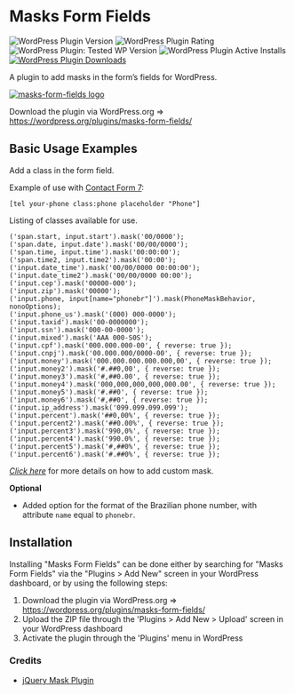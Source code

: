 Masks Form Fields
=========================

![WordPress Plugin Version](https://img.shields.io/wordpress/plugin/v/masks-form-fields)  ![WordPress Plugin Rating](https://img.shields.io/wordpress/plugin/rating/masks-form-fields)  ![WordPress Plugin: Tested WP Version](https://img.shields.io/wordpress/plugin/tested/masks-form-fields)  ![WordPress Plugin Active Installs](https://img.shields.io/wordpress/plugin/installs/masks-form-fields)  [![WordPress Plugin Downloads](https://img.shields.io/wordpress/plugin/dt/masks-form-fields)](https://wordpress.org/plugins/masks-form-fields/)

A plugin to add masks in the form’s fields for WordPress.

[![masks-form-fields logo](assets/banner-github.png)](https://wordpress.org/plugins/masks-form-fields/)

Download the plugin via WordPress.org => https://wordpress.org/plugins/masks-form-fields/

## Basic Usage Examples

Add a class in the form field.

Example of use with [Contact Form 7](https://wordpress.org/plugins/contact-form-7/): 

`[tel your-phone class:phone placeholder "Phone"]`

Listing of classes available for use.

```
('span.start, input.start').mask('00/0000');
('span.date, input.date').mask('00/00/0000');
('span.time, input.time').mask('00:00:00');
('span.time2, input.time2').mask('00:00');
('input.date_time').mask('00/00/0000 00:00:00');
('input.date_time2').mask('00/00/0000 00:00');
('input.cep').mask('00000-000');
('input.zip').mask('00000');
('input.phone, input[name="phonebr"]').mask(PhoneMaskBehavior, nonoOptions);
('input.phone_us').mask('(000) 000-0000');
('input.taxid').mask('00-0000000');
('input.ssn').mask('000-00-0000');
('input.mixed').mask('AAA 000-S0S');
('input.cpf').mask('000.000.000-00', { reverse: true });
('input.cnpj').mask('00.000.000/0000-00', { reverse: true });
('input.money').mask('000.000.000.000.000,00', { reverse: true });
('input.money2').mask('#.##0,00', { reverse: true });
('input.money3').mask('#,##0.00', { reverse: true });
('input.money4').mask('000,000,000,000,000.00', { reverse: true });
('input.money5').mask('#.##0', { reverse: true });
('input.money6').mask('#,##0', { reverse: true });
('input.ip_address').mask('099.099.099.099');
('input.percent').mask('##0,00%', { reverse: true });
('input.percent2').mask('##0.00%', { reverse: true });
('input.percent3').mask('990,0%', { reverse: true });
('input.percent4').mask('990.0%', { reverse: true });
('input.percent5').mask('#,##0%', { reverse: true });
('input.percent6').mask('#.##0%', { reverse: true });
```

[*Click here*](https://gist.github.com/petermann/fd1a898e02ca91a0d7231a9f8ee662b4) for more details on how to add custom mask.

**Optional**
- Added option for the format of the Brazilian phone number, with attribute `name` equal to `phonebr`.

## Installation

Installing "Masks Form Fields" can be done either by searching for "Masks Form Fields" via the "Plugins > Add New" screen in your WordPress dashboard, or by using the following steps:

1. Download the plugin via WordPress.org => https://wordpress.org/plugins/masks-form-fields/
2. Upload the ZIP file through the 'Plugins > Add New > Upload' screen in your WordPress dashboard
3. Activate the plugin through the 'Plugins' menu in WordPress

### Credits

* [jQuery Mask Plugin](https://github.com/igorescobar/jQuery-Mask-Plugin)
